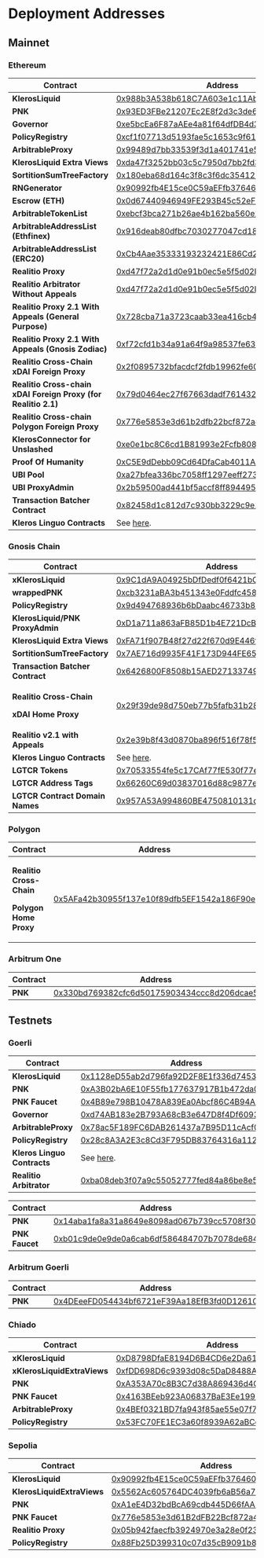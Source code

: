 # Deployment Addresses

## Mainnet

### Ethereum

<table><thead><tr><th width="296">Contract</th><th>Address</th></tr></thead><tbody><tr><td><strong>KlerosLiquid</strong></td><td><a href="https://etherscan.io/address/0x988b3A538b618C7A603e1c11Ab82Cd16dbE28069">0x988b3A538b618C7A603e1c11Ab82Cd16dbE28069</a></td></tr><tr><td><strong>PNK</strong></td><td><a href="https://etherscan.io/address/0x93ED3FBe21207Ec2E8f2d3c3de6e058Cb73Bc04d">0x93ED3FBe21207Ec2E8f2d3c3de6e058Cb73Bc04d</a></td></tr><tr><td><strong>Governor</strong></td><td><a href="https://etherscan.io/address/0xe5bcEa6F87aAEe4a81f64dfDB4d30d400e0e5cf4">0xe5bcEa6F87aAEe4a81f64dfDB4d30d400e0e5cf4</a></td></tr><tr><td><strong>PolicyRegistry</strong></td><td><a href="https://etherscan.io/address/0xcf1f07713d5193fae5c1653c9f61953d048bece4">0xcf1f07713d5193fae5c1653c9f61953d048bece4</a></td></tr><tr><td><strong>ArbitrableProxy</strong></td><td><a href="https://etherscan.io/address/0x99489d7bb33539f3d1a401741e56e8f02b9ae0cf">0x99489d7bb33539f3d1a401741e56e8f02b9ae0cf</a></td></tr><tr><td><strong>KlerosLiquid Extra Views</strong></td><td><a href="https://etherscan.io/address/0xda47f3252bb03c5c7950d7bb2fd32637fc5ad943">0xda47f3252bb03c5c7950d7bb2fd32637fc5ad943</a></td></tr><tr><td><strong>SortitionSumTreeFactory</strong></td><td><a href="https://etherscan.io/address/0x180eba68d164c3f8c3f6dc354125ebccf4dfcb86">0x180eba68d164c3f8c3f6dc354125ebccf4dfcb86</a></td></tr><tr><td><strong>RNGenerator</strong></td><td><a href="https://etherscan.io/address/0x90992fb4E15ce0C59aEFfb376460Fda4Ee19C879#code">0x90992fb4E15ce0C59aEFfb376460Fda4Ee19C879</a></td></tr><tr><td><strong>Escrow (ETH)</strong></td><td><a href="https://etherscan.io/address/0x0d67440946949FE293B45c52eFD8A9b3d51e2522">0x0d67440946949FE293B45c52eFD8A9b3d51e2522</a></td></tr><tr><td><strong>ArbitrableTokenList</strong></td><td><a href="https://etherscan.io/address/0xebcf3bca271b26ae4b162ba560e243055af0e679">0xebcf3bca271b26ae4b162ba560e243055af0e679</a></td></tr><tr><td><strong>ArbitrableAddressList (Ethfinex)</strong></td><td><a href="https://etherscan.io/address/0x916deab80dfbc7030277047cd18b233b3ce5b4ab">0x916deab80dfbc7030277047cd18b233b3ce5b4ab</a></td></tr><tr><td><strong>ArbitrableAddressList (ERC20)</strong></td><td><a href="https://etherscan.io/address/0xCb4Aae35333193232421E86Cd2E9b6C91f3B125F">0xCb4Aae35333193232421E86Cd2E9b6C91f3B125F</a></td></tr><tr><td><strong>Realitio Proxy</strong></td><td><a href="https://etherscan.io/address/0xd47f72a2d1d0e91b0ec5e5f5d02b2dc26d00a14d">0xd47f72a2d1d0e91b0ec5e5f5d02b2dc26d00a14d</a></td></tr><tr><td><strong>Realitio Arbitrator Without Appeals</strong></td><td><a href="https://etherscan.io/address/0xd47f72a2d1d0e91b0ec5e5f5d02b2dc26d00a14d">0xd47f72a2d1d0e91b0ec5e5f5d02b2dc26d00a14d</a></td></tr><tr><td><strong>Realitio Proxy 2.1 With Appeals (General Purpose)</strong></td><td><a href="https://etherscan.io/address/0x728cba71a3723caab33ea416cb46e2cc9215a596">0x728cba71a3723caab33ea416cb46e2cc9215a596</a></td></tr><tr><td><strong>Realitio Proxy 2.1 With Appeals (Gnosis Zodiac)</strong></td><td><a href="https://etherscan.io/address/0xf72cfd1b34a91a64f9a98537fe63fbab7530adca">0xf72cfd1b34a91a64f9a98537fe63fbab7530adca</a></td></tr><tr><td><strong>Realitio Cross-Chain xDAI Foreign Proxy</strong></td><td><a href="https://etherscan.io/address/0x2f0895732bfacdcf2fdb19962fe609d0da695f21">0x2f0895732bfacdcf2fdb19962fe609d0da695f21</a></td></tr><tr><td><strong>Realitio Cross-chain xDAI Foreign Proxy (for Realitio 2.1)</strong></td><td><a href="https://etherscan.io/address/0x79d0464ec27f67663dadf761432fc8dd0aea3d49#code">0x79d0464ec27f67663dadf761432fc8dd0aea3d49</a></td></tr><tr><td><strong>Realitio Cross-chain Polygon Foreign Proxy</strong></td><td><a href="https://etherscan.io/address/0x776e5853e3d61b2dfb22bcf872a43bf9a1231e52#code">0x776e5853e3d61b2dfb22bcf872a43bf9a1231e52</a></td></tr><tr><td><strong>KlerosConnector for Unslashed</strong></td><td><a href="https://etherscan.io/address/0xe0e1bc8C6cd1B81993e2Fcfb80832d814886eA38#code">0xe0e1bc8C6cd1B81993e2Fcfb80832d814886eA38</a></td></tr><tr><td><strong>Proof Of Humanity</strong></td><td><a href="https://etherscan.io/address/0xC5E9dDebb09Cd64DfaCab4011A0D5cEDaf7c9BDb">0xC5E9dDebb09Cd64DfaCab4011A0D5cEDaf7c9BDb</a></td></tr><tr><td><strong>UBI Pool</strong></td><td><a href="https://etherscan.io/address/0xa27bfea336bc7058ff1297eeff2732389f8b208f">0xa27bfea336bc7058ff1297eeff2732389f8b208f</a></td></tr><tr><td><strong>UBI ProxyAdmin</strong></td><td><a href="https://etherscan.io/address/0x2b59500ad441bf5accf8ff89449552b6487132e0">0x2b59500ad441bf5accf8ff89449552b6487132e0</a></td></tr><tr><td><strong>Transaction Batcher Contract</strong></td><td><a href="https://etherscan.io/address/0x82458d1c812d7c930bb3229c9e159cbabd9aa8cb">0x82458d1c812d7c930bb3229c9e159cbabd9aa8cb</a></td></tr><tr><td><strong>Kleros Linguo Contracts</strong></td><td>See <a href="https://github.com/kleros/linguo-contracts/tree/master/deployments/mainnet">here</a>.</td></tr></tbody></table>

### Gnosis Chain

<table><thead><tr><th width="298">Contract</th><th>Address</th></tr></thead><tbody><tr><td><strong>xKlerosLiquid</strong></td><td><a href="https://gnosisscan.io/address/0x9C1dA9A04925bDfDedf0f6421bC7EEa8305F9002">0x9C1dA9A04925bDfDedf0f6421bC7EEa8305F9002</a></td></tr><tr><td><strong>wrappedPNK</strong></td><td><a href="https://gnosisscan.io/address/0xcb3231aBA3b451343e0Fddfc45883c842f223846">0xcb3231aBA3b451343e0Fddfc45883c842f223846</a></td></tr><tr><td><strong>PolicyRegistry</strong></td><td><a href="https://gnosisscan.io/address/0x9d494768936b6bDaabc46733b8D53A937A6c6D7e">0x9d494768936b6bDaabc46733b8D53A937A6c6D7e</a></td></tr><tr><td><strong>KlerosLiquid/PNK ProxyAdmin</strong></td><td><a href="https://gnosisscan.io/address/0xD1a711a863aFB85D1b4E721DcB3e48C477E46475">0xD1a711a863aFB85D1b4E721DcB3e48C477E46475</a></td></tr><tr><td><strong>KlerosLiquid Extra Views</strong></td><td><a href="https://gnosisscan.io/address/0xFA71f907B48f27d22f670d9E446f8137b0769e4B">0xFA71f907B48f27d22f670d9E446f8137b0769e4B</a></td></tr><tr><td><strong>SortitionSumTreeFactory</strong></td><td><a href="https://gnosisscan.io/address/0x7AE716d9935F41F173D944FE6557c1e117d561E9">0x7AE716d9935F41F173D944FE6557c1e117d561E9</a></td></tr><tr><td><strong>Transaction Batcher Contract</strong></td><td><a href="https://gnosisscan.io/address/0x6426800F8508b15AED271337498fa5e7D0794d46">0x6426800F8508b15AED271337498fa5e7D0794d46</a></td></tr><tr><td><p><strong>Realitio Cross-Chain</strong></p><p><strong>xDAI Home Proxy</strong></p></td><td><a href="https://gnosisscan.io/address/0x29f39de98d750eb77b5fafb31b2837f079fce222">0x29f39de98d750eb77b5fafb31b2837f079fce222</a></td></tr><tr><td><strong>Realitio v2.1 with Appeals</strong></td><td><a href="https://gnosisscan.io/address/0x2e39b8f43d0870ba896f516f78f57cde773cf805">0x2e39b8f43d0870ba896f516f78f57cde773cf805</a></td></tr><tr><td><strong>Kleros Linguo Contracts</strong></td><td>See <a href="https://github.com/kleros/linguo-contracts/tree/master/deployments/xdai">here</a>.</td></tr><tr><td><strong>LGTCR Tokens</strong></td><td><a href="https://gnosisscan.io/address/0x70533554fe5c17CAf77fE530f77eAB933B92af60">0x70533554fe5c17CAf77fE530f77eAB933B92af60</a></td></tr><tr><td><strong>LGTCR Address Tags</strong></td><td><a href="https://gnosisscan.io/address/0x66260C69d03837016d88c9877e61e08Ef74C59F2">0x66260C69d03837016d88c9877e61e08Ef74C59F2</a></td></tr><tr><td><strong>LGTCR Contract Domain Names</strong> </td><td><a href="https://gnosisscan.io/address/0x957A53A994860BE4750810131d9c876b2f52d6E1">0x957A53A994860BE4750810131d9c876b2f52d6E1</a></td></tr></tbody></table>

### Polygon

<table><thead><tr><th width="303">Contract</th><th>Address</th></tr></thead><tbody><tr><td><p><strong>Realitio Cross-Chain</strong></p><p><strong>Polygon Home Proxy</strong></p></td><td><a href="https://polygonscan.com/address/0x5AFa42b30955f137e10f89dfb5EF1542a186F90e">0x5AFa42b30955f137e10f89dfb5EF1542a186F90e</a></td></tr></tbody></table>

### Arbitrum One

<table><thead><tr><th width="308">Contract</th><th>Address</th></tr></thead><tbody><tr><td><strong>PNK</strong></td><td><a href="https://arbiscan.io/token/0x330bd769382cfc6d50175903434ccc8d206dcae5">0x330bd769382cfc6d50175903434ccc8d206dcae5</a></td></tr></tbody></table>

## Testnets

### Goerli

<table><thead><tr><th width="296">Contract</th><th>Address</th></tr></thead><tbody><tr><td><strong>KlerosLiquid</strong></td><td><a href="https://goerli.etherscan.io/address/0x1128eD55ab2d796fa92D2F8E1f336d745354a77A">0x1128eD55ab2d796fa92D2F8E1f336d745354a77A</a></td></tr><tr><td><strong>PNK</strong></td><td><a href="https://goerli.etherscan.io/address/0xA3B02bA6E10F55fb177637917B1b472da0110CcC">0xA3B02bA6E10F55fb177637917B1b472da0110CcC</a></td></tr><tr><td><strong>PNK Faucet</strong></td><td><a href="https://goerli.etherscan.io/address/0x4B89e798B10478A839Ea0Abcf86C4B94A3C782A4">0x4B89e798B10478A839Ea0Abcf86C4B94A3C782A4</a></td></tr><tr><td><strong>Governor</strong></td><td><a href="https://goerli.etherscan.io/address/0xd74AB183e2B793A68cB3e647D8f4Df60936B59cA">0xd74AB183e2B793A68cB3e647D8f4Df60936B59cA</a></td></tr><tr><td><strong>ArbitrableProxy</strong></td><td><a href="https://goerli.etherscan.io/address/0x78ac5F189FC6DAB261437a7B95D11cAcf0234FFe">0x78ac5F189FC6DAB261437a7B95D11cAcf0234FFe</a></td></tr><tr><td><strong>PolicyRegistry</strong></td><td><a href="https://goerli.etherscan.io/address/0x28c8A3A2E3c8Cd3F795DB83764316a1129a069bA">0x28c8A3A2E3c8Cd3F795DB83764316a1129a069bA</a></td></tr><tr><td><strong>Kleros Linguo Contracts</strong></td><td>See <a href="https://github.com/kleros/linguo-contracts/tree/master/deployments/goerli">here</a>.</td></tr><tr><td><strong>Realitio Arbitrator</strong></td><td><a href="https://goerli.etherscan.io/address/0xba08deb3f07a9c55052777fed84a86be8e5ebc1c">0xba08deb3f07a9c55052777fed84a86be8e5ebc1c</a></td></tr></tbody></table>

<table><thead><tr><th width="297">Contract</th><th>Address</th></tr></thead><tbody><tr><td><strong>PNK</strong></td><td><a href="https://rinkeby.etherscan.io/token/0x14aba1fa8a31a8649e8098ad067b739cc5708f30">0x14aba1fa8a31a8649e8098ad067b739cc5708f30</a></td></tr><tr><td><strong>PNK Faucet</strong></td><td><a href="https://rinkeby.etherscan.io/address/0xb01c9de0e9de0a6cab6df586484707b7078de684#writeContract">0xb01c9de0e9de0a6cab6df586484707b7078de684</a></td></tr></tbody></table>

### Arbitrum Goerli

<table><thead><tr><th width="303">Contract</th><th>Address</th></tr></thead><tbody><tr><td><strong>PNK</strong></td><td><a href="https://goerli-rollup-explorer.arbitrum.io/token/0x4DEeeFD054434bf6721eF39Aa18EfB3fd0D12610/token-transfers">0x4DEeeFD054434bf6721eF39Aa18EfB3fd0D12610</a></td></tr></tbody></table>

### Chiado

<table><thead><tr><th width="287">Contract</th><th>Address</th></tr></thead><tbody><tr><td><strong>xKlerosLiquid</strong></td><td><a href="https://blockscout.chiadochain.net/address/0xD8798DfaE8194D6B4CD6e2Da6187ae4209d06f27">0xD8798DfaE8194D6B4CD6e2Da6187ae4209d06f27</a></td></tr><tr><td><strong>xKlerosLiquidExtraViews</strong></td><td><a href="https://blockscout.chiadochain.net/address/0xfDD698D6c9393d08c5DaD8488AF6d08c151e4860">0xfDD698D6c9393d08c5DaD8488AF6d08c151e4860</a></td></tr><tr><td><strong>PNK</strong></td><td><a href="https://blockscout.chiadochain.net/address/0xA353A70c8B3C7d38A869436d4CDeBe8e5611681a">0xA353A70c8B3C7d38A869436d4CDeBe8e5611681a</a></td></tr><tr><td><strong>PNK Faucet</strong></td><td><a href="https://blockscout.chiadochain.net/address/0x4163BEeb923A06837BaE3Ee1999CcdB9CD606362">0x4163BEeb923A06837BaE3Ee1999CcdB9CD606362</a></td></tr><tr><td><strong>ArbitrableProxy</strong></td><td><a href="https://blockscout.chiadochain.net/address/0x4BEf0321BD7fa943f85ae55e07f790c6beCbd177">0x4BEf0321BD7fa943f85ae55e07f790c6beCbd177</a></td></tr><tr><td><strong>PolicyRegistry</strong></td><td><a href="https://blockscout.chiadochain.net/address/0x53FC70FE1EC3a60f8939A62aBCc61bf1A57938D7">0x53FC70FE1EC3a60f8939A62aBCc61bf1A57938D7</a></td></tr></tbody></table>

### Sepolia

<table><thead><tr><th width="288">Contract</th><th>Address</th></tr></thead><tbody><tr><td><strong>KlerosLiquid</strong></td><td><a href="https://sepolia.etherscan.io/address/0x90992fb4E15ce0C59aEFfb376460Fda4Ee19C879">0x90992fb4E15ce0C59aEFfb376460Fda4Ee19C879</a></td></tr><tr><td><strong>KlerosLiquidExtraViews</strong></td><td><a href="https://sepolia.etherscan.io/address/0x5562Ac605764DC4039fb6aB56a74f7321396Cdf2">0x5562Ac605764DC4039fb6aB56a74f7321396Cdf2</a></td></tr><tr><td><strong>PNK</strong></td><td><a href="https://sepolia.etherscan.io/address/0xA1eE4D32bdBcA69cdb445D66fAA3804aFFa24bFE">0xA1eE4D32bdBcA69cdb445D66fAA3804aFFa24bFE</a></td></tr><tr><td><strong>PNK Faucet</strong></td><td><a href="https://sepolia.etherscan.io/address/0x776e5853e3d61b2dfb22bcf872a43bf9a1231e52">0x776e5853e3d61B2dFB22Bcf872a43bF9A1231e52</a></td></tr><tr><td><strong>Realitio Proxy</strong></td><td><a href="https://sepolia.etherscan.io/address/0x05b942faecfb3924970e3a28e0f230910cedff45">0x05b942faecfb3924970e3a28e0f230910cedff45</a></td></tr><tr><td><strong>PolicyRegistry</strong></td><td><a href="https://sepolia.etherscan.io/address/0x88Fb25D399310c07d35cB9091b8346d8b1893aa5">0x88Fb25D399310c07d35cB9091b8346d8b1893aa5</a></td></tr></tbody></table>
